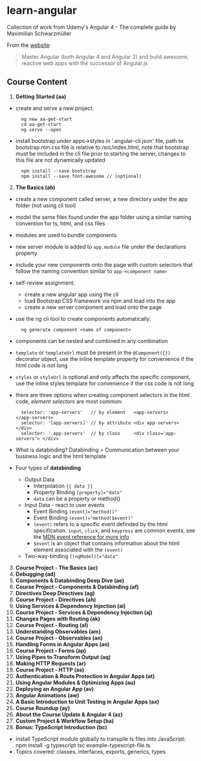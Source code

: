 # learn-angular

Collection of work from Udemy's Angular 4 - The complete guide by Maximilian Schwarzmüller

From the [website](https://www.udemy.com/the-complete-guide-to-angular-2/learn/v4/overview):

> Master Angular (both Angular 4 and Angular 2) and build awesome, reactive web apps with the successor of Angular.js

## Course Content

1. **Getting Started (aa)**
 - create and serve a new project:
 
         ng new aa-get-start
         cd aa-get-start
         ng serve --open
         
 - install bootstrap under apps->styles in '.angular-cli.json' file, path to bootstrap.min.css file is relative to /src/index.html, note that bootstrap must be included in the cli file prior to starting the server, changes to this file are not dynamically updated
 
         npm install --save bootstrap
         npm install --save font-awesome // (optional)
         
2. **The Basics (ab)**
 - create a new component called server, a new directory under the app folder (not using cli tool)
 - model the same files found under the app folder using a similar naming convention for ts, html, and css files
 - modules are used to bundle components
 - new server module is added to `app.module` file under the declarations property
 - include your new components onto the page with custom selectors that follow the naming convention similar to `app-<component name>`
 - self-review assignment:
    - create a new angular app using the cli
    - load Bootstrap CSS framework via npm and load into the app
    - create a new server component and load onto the page
 - use the ng cli tool to create components automatically:
 
         ng generate component <name of component>
         
 - components can be nested and combined in any combination
 - `template` or `templateUrl` must be present in the `@Component({})` decorator object, use the inline template property for convenience if the html code is not long
 - `styles` or `styleUrl` is optional and only affects the specific component, use the inline styles template for convenience if the css code is not long
 - there are three options when creating component selectors in the html code, *element selectors* are most common:
 
         selector: 'app-servers'   // by element   <app-servers>             </app-servers>
         selector: '[app-servers]' // by attribute <div app-servers>         </div>
         selector: '.app-servers'  // by class     <div class='app-servers'> </div>
         
 - What is databinding? Databinding = Communication between your business logic and the html template
 - Four types of **databinding**
    - Output Data
      - Interpolation `{{ data }}`
      - Property Binding `[property]="data"`
      - `data` can be a property or method()
    - Input Data - react to user events
      - Event Binding `(event)="method()"`
      - Event Binding `(event)="method($event)"`
      - `(event)` refers to a specific event definded by the html specification. `input`, `click`, and `keypress` are common events, see the [MDN event reference for more info](https://developer.mozilla.org/en-US/docs/Web/Events)
      - `$event` is an object that contains information about the html element associated with the `(event)`
    - Two-way-binding `[(ngModel)]="data"`
3. **Course Project - The Basics (ac)**
4. **Debugging (ad)**
5. **Components & Databinding Deep Dive (ae)**
6. **Course Project - Components & Databinding (af)**
7. **Directives Deep Directives (ag)**
8. **Course Project - Directives (ah)**
9. **Using Services & Dependency Injection (ai)**
10. **Course Project - Services & Dependency Injection (aj)**
11. **Changes Pages with Routing (ak)**
12. **Course Project - Routing (al)**
13. **Understanding Observables (am)**
14. **Course Project - Observables (an)**
15. **Handling Forms in Angular Apps (ao)**
16. **Course Project - Forms (ap)**
17. **Using Pipes to Transform Output (aq)**
18. **Making HTTP Requests (ar)**
19. **Course Project - HTTP (as)**
20. **Authentication & Route Protection in Angular Apps (at)**
21. **Using Angular Modules & Optimizing Apps (au)**
22. **Deploying an Angular App (av)**
23. **Angular Animations (aw)**
24. **A Basic Introduction to Unit Testing in Angular Apps (ax)**
25. **Course Roundup (ay)**
26. **About the Course Update & Angular 4 (az)**
27. **Custom Project & Workflow Setup (ba)**
28. **Bonus: TypeScript Introduction (bc)**
 - install TypeScript module globally to transpile ts files into JavaScript:
        npm install -g typescript
        tsc example-typescript-file.ts
 - Topics covered: classes, interfaces, exports, generics, types
